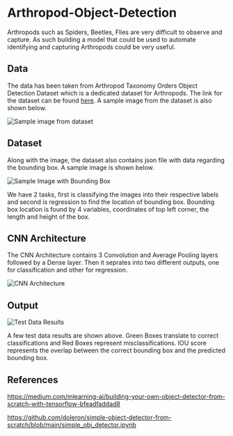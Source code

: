 # Arthropod-Object-Detection

Arthropods such as Spiders, Beetles, Flies are very difficult to observe and capture. As such building a model that could be used to automate identifying and capturing Arthropods could be very useful.

## Data

The data has been taken from Arthropod Taxonomy Orders Object Detection Dataset which is a dedicated dataset for Arthropods. The link for the dataset can be found [here](https://www.kaggle.com/datasets/mistag/arthropod-taxonomy-orders-object-detection-dataset). A sample image from the dataset is also shown below.

![Sample image from dataset](https://github.com/Risdorn/Arthropod-Object-Detection/assets/75654063/81416ebb-bcf2-4b8a-a70a-c3b1a9cdd8b6)

## Dataset

Along with the image, the dataset also contains json file with data regarding the bounding box. A sample image is shown below.

![Sample Image with Bounding Box](https://github.com/Risdorn/Arthropod-Object-Detection/assets/75654063/490a9ae2-6f41-4dff-aa2d-76189ebbc1fe)

We have 2 tasks, first is classifying the images into their respective labels and second is regression to find the location of bounding box. Bounding box location is found by 4 variables, coordinates of top left corner, the length and height of the box.

## CNN Architecture

The CNN Architecture contains 3 Convolution and Average Pooling layers followed by a Dense layer. Then it seprates into two different outputs, one for classification and other for regression.

![CNN Architecture](https://github.com/Risdorn/Arthropod-Object-Detection/assets/75654063/2ccc0dae-ec2f-4ad0-9db2-5cb3da97e3dd)

## Output

![Test Data Results](https://github.com/Risdorn/Arthropod-Object-Detection/assets/75654063/3ecdfb7c-c0a8-4010-ac12-09c6c4d7c4c0)

A few test data results are shown above. Green Boxes translate to correct classifications and Red Boxes represent misclassifications. IOU score represents the overlap between the correct bounding box and the predicted bounding box.

## References

https://medium.com/mlearning-ai/building-your-own-object-detector-from-scratch-with-tensorflow-bfeadfaddad8

https://github.com/doleron/simple-object-detector-from-scratch/blob/main/simple_obj_detector.ipynb


